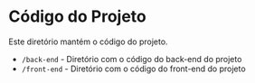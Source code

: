 # Código do Projeto

Este diretório mantém o código do projeto.

- `/back-end` - Diretório com o código do back-end do projeto
- `/front-end` - Diretório com o código do front-end do projeto